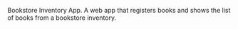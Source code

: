 Bookstore Inventory App. A web app that registers books and shows the list of books from a bookstore inventory.
